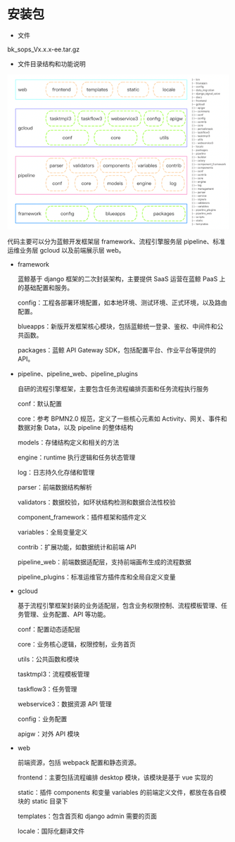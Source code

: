 # 安装包

- 文件

bk_sops_Vx.x.x-ee.tar.gz

- 文件目录结构和功能说明

![-w2020](../assets/markdown-img-paste-20191018180959996.png)

代码主要可以分为蓝鲸开发框架层 framework、流程引擎服务层 pipeline、标准运维业务层 gcloud 以及前端展示层 web。

- framework

  蓝鲸基于 django 框架的二次封装架构，主要提供 SaaS 运营在蓝鲸 PaaS 上的基础配置和服务。

  config：工程各部署环境配置，如本地环境、测试环境、正式环境，以及路由配置。

  blueapps：新版开发框架核心模块，包括蓝鲸统一登录、鉴权、中间件和公共函数。

  packages：蓝鲸 API Gateway SDK，包括配置平台、作业平台等提供的API。

- pipeline、pipeline_web、pipeline_plugins

  自研的流程引擎框架，主要包含任务流程编排页面和任务流程执行服务

  conf：默认配置

  core：参考 BPMN2.0 规范，定义了一些核心元素如 Activity、网关、事件和数据对象 Data，以及 pipeline 的整体结构

  models：存储结构定义和相关的方法

  engine：runtime 执行逻辑和任务状态管理

  log：日志持久化存储和管理

  parser：前端数据结构解析

  validators：数据校验，如环状结构检测和数据合法性校验

  component_framework：插件框架和插件定义

  variables：全局变量定义

  contrib：扩展功能，如数据统计和前端 API

  pipeline_web：前端数据适配层，支持前端画布生成的流程数据

  pipeline_plugins：标准运维官方插件库和全局自定义变量

- gcloud

  基于流程引擎框架封装的业务适配层，包含业务权限控制、流程模板管理、任务管理、业务配置、API 等功能。

  conf：配置动态适配层

  core：业务核心逻辑，权限控制，业务首页

  utils：公共函数和模块

  tasktmpl3：流程模板管理

  taskflow3：任务管理

  webservice3：数据资源 API 管理

  config：业务配置

  apigw：对外 API 模块


- web

  前端资源，包括 webpack 配置和静态资源。

  frontend：主要包括流程编排 desktop 模块，该模块是基于 vue 实现的

  static：插件 components 和变量 variables 的前端定义文件，都放在各自模块的 static 目录下

  templates：包含首页和 django admin 需要的页面

  locale：国际化翻译文件
